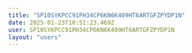 ```yaml
---
title: "SP10SYKPCC91PH34CP6KN6K409HT6ARTGFZPYDP1N"
date: 2025-01-23T10:51:23.469Z
user: SP10SYKPCC91PH34CP6KN6K409HT6ARTGFZPYDP1N
layout: "users"
---
```

    